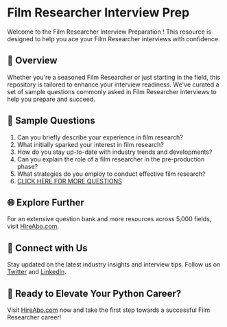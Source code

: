 # Film Researcher Interview Prep

Welcome to the Film Researcher Interview Preparation ! This resource is designed to help you ace your Film Researcher interviews with confidence.

## 🚀 Overview

Whether you're a seasoned Film Researcher or just starting in the field, this repository is tailored to enhance your interview readiness. We've curated a set of sample questions commonly asked in Film Researcher interviews to help you prepare and succeed.

## 📝 Sample Questions

1. Can you briefly describe your experience in film research?
2. What initially sparked your interest in film research?
3. How do you stay up-to-date with industry trends and developments?
4. Can you explain the role of a film researcher in the pre-production phase?
5. What strategies do you employ to conduct effective film research?
6. [CLICK HERE FOR MORE QUESTIONS](https://hireabo.com/job/16_2_37/Film%20Researcher)

## 🌐 Explore Further

For an extensive question bank and more resources across 5,000 fields, visit [HireAbo.com](https://www.hireabo.com).

## 📱 Connect with Us

Stay updated on the latest industry insights and interview tips. Follow us on [Twitter](https://twitter.com/hireabo) and [LinkedIn](https://www.linkedin.com/in/hire-abo-3609972a8/).

## 🚀 Ready to Elevate Your Python Career?

Visit [HireAbo.com](https://www.hireabo.com) now and take the first step towards a successful Film Researcher career!